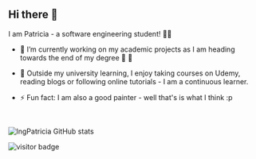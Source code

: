 ## Hi there 👋


I am Patricia - a software engineering student! 👩‍💻  

- 🔭 I’m currently working on my academic projects as I am heading towards the end of my degree 🥳 🐣

- 🌱 Outside my university learning, I enjoy taking courses on Udemy, reading blogs or following online tutorials - I am a continuous learner.

- ⚡ Fun fact: I am also a good painter - well that's is what I think :p 

<!--
**IngPatricia/IngPatricia** is a ✨ _special_ ✨ repository because its `README.md` (this file) appears on your GitHub profile.

Here are some ideas to get you started:

- 🔭 I’m currently working on ...
- 🌱 I’m currently learning ...
- 👯 I’m looking to collaborate on ...
- 🤔 I’m looking for help with ...
- 💬 Ask me about ...
- 📫 How to reach me: ...
- 😄 Pronouns: ...
- ⚡ Fun fact: ...
-->


<br>

![IngPatricia GitHub stats](https://github-readme-stats.vercel.app/api?username=IngPatricia&show_icons=true&theme=tokyonight)


<!-- ![Top Languages](https://github-readme-stats.vercel.app/api/top-langs/?username=IngPatricia&langs_count=10&layout=compact&count_private=true) -->



![visitor badge](https://visitor-badge.glitch.me/badge?page_id=IngPatricia.visitor-badge&left_text=OneMoreVisitor)

